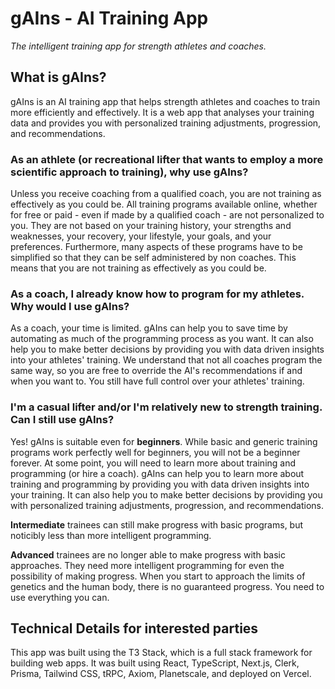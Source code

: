 # gAIns - AI Training App

_The intelligent training app for strength athletes and coaches._

## What is gAIns?

gAIns is an AI training app that helps strength athletes and coaches to train more efficiently and effectively. It is a web app that analyses your training data and provides you with personalized training adjustments, progression, and recommendations.

### As an athlete (or recreational lifter that wants to employ a more scientific approach to training), why use gAIns?

Unless you receive coaching from a qualified coach, you are not training as effectively as you could be. All training programs available online, whether for free or paid - even if made by a qualified coach - are not personalized to you. They are not based on your training history, your strengths and weaknesses, your recovery, your lifestyle, your goals, and your preferences. Furthermore, many aspects of these programs have to be simplified so that they can be self administered by non coaches. This means that you are not training as effectively as you could be.

### As a coach, I already know how to program for my athletes. Why would I use gAIns?

As a coach, your time is limited. gAIns can help you to save time by automating as much of the programming process as you want. It can also help you to make better decisions by providing you with data driven insights into your athletes' training. We understand that not all coaches program the same way, so you are free to override the AI's recommendations if and when you want to. You still have full control over your athletes' training.

### I'm a casual lifter and/or I'm relatively new to strength training. Can I still use gAIns?

Yes! gAIns is suitable even for **beginners**. While basic and generic training programs work perfectly well for beginners, you will not be a beginner forever. At some point, you will need to learn more about training and programming (or hire a coach). gAIns can help you to learn more about training and programming by providing you with data driven insights into your training. It can also help you to make better decisions by providing you with personalized training adjustments, progression, and recommendations.

**Intermediate** trainees can still make progress with basic programs, but noticibly less than more intelligent programming.

**Advanced** trainees are no longer able to make progress with basic approaches. They need more intelligent programming for even the possibility of making progress. When you start to approach the limits of genetics and the human body, there is no guaranteed progress. You need to use everything you can.

## Technical Details for interested parties

This app was built using the T3 Stack, which is a full stack framework for building web apps. It was built using React, TypeScript, Next.js, Clerk, Prisma, Tailwind CSS, tRPC, Axiom, Planetscale, and deployed on Vercel.
